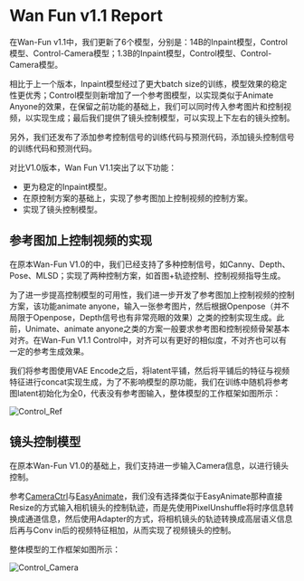 # Wan Fun v1.1 Report

在Wan-Fun v1.1中，我们更新了6个模型，分别是：14B的Inpaint模型，Control模型、Control-Camera模型；1.3B的Inpaint模型，Control模型、Control-Camera模型。

相比于上一个版本，Inpaint模型经过了更大batch size的训练，模型效果的稳定性更优秀；Control模型则新增加了一个参考图模型，以实现类似于Animate Anyone的效果，在保留之前功能的基础上，我们可以同时传入参考图片和控制视频，以实现生成；最后我们提供了镜头控制模型，可以实现上下左右的镜头控制。

另外，我们还发布了添加参考控制信号的训练代码与预测代码，添加镜头控制信号的训练代码和预测代码。

对比V1.0版本，Wan Fun V1.1突出了以下功能：

- 更为稳定的Inpaint模型。
- 在原控制方案的基础上，实现了参考图加上控制视频的控制方案。
- 实现了镜头控制模型。

## 参考图加上控制视频的实现
在原本Wan-Fun V1.0的中，我们已经支持了多种控制信号，如Canny、Depth、Pose、MLSD；实现了两种控制方案，如首图+轨迹控制、控制视频指导生成。

为了进一步提高控制模型的可用性，我们进一步开发了参考图加上控制视频的控制方案，该功能animate anyone，输入一张参考图片，然后根据Openpose（并不局限于Openpose，Depth信号也有非常亮眼的效果）之类的控制实现生成。此前，Unimate、animate anyone之类的方案一般要求参考图和控制视频骨架基本对齐。在Wan-Fun V1.1 Control中，对齐可以有更好的相似度，不对齐也可以有一定的参考生成效果。

我们将参考图使用VAE Encode之后，将latent平铺，然后将平铺后的特征与视频特征进行concat实现生成，为了不影响模型的原功能，我们在训练中随机将参考图latent初始化为全0，代表没有参考图输入，整体模型的工作框架如图所示：

![Control_Ref](https://github.com/user-attachments/assets/8987a3b5-e691-4c49-a83c-10cad0fe13f3)

## 镜头控制模型
在原本Wan-Fun V1.0的基础上，我们支持进一步输入Camera信息，以进行镜头控制。

参考[CameraCtrl](https://github.com/hehao13/CameraCtrl)与[EasyAnimate](https://github.com/aigc-apps/EasyAnimate)，我们没有选择类似于EasyAnimate那种直接Resize的方式输入相机镜头的控制轨迹，而是先使用PixelUnshuffle将时序信息转换成通道信息，然后使用Adapter的方式，将相机镜头的轨迹转换成高层语义信息后再与Conv in后的视频特征相加，从而实现了视频镜头的控制。

整体模型的工作框架如图所示：

![Control_Camera](https://github.com/user-attachments/assets/0fdb129f-7c74-48e6-9fbd-9fef23ef446e)